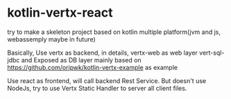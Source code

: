 # kotlin-vertx-react
try to make a skeleton project based on kotlin multiple platform(jvm and js, webassemply maybe in future)

Basically, Use vertx as backend, in details,
vertx-web as web layer
vert-sql-jdbc and Exposed as DB layer 
mainly based on https://github.com/oripwk/kotlin-vertx-example as example 

Use react as frontend, will call backend Rest Service. But doesn't use NodeJs, try to use Vertx Static Handler to server all client files.
